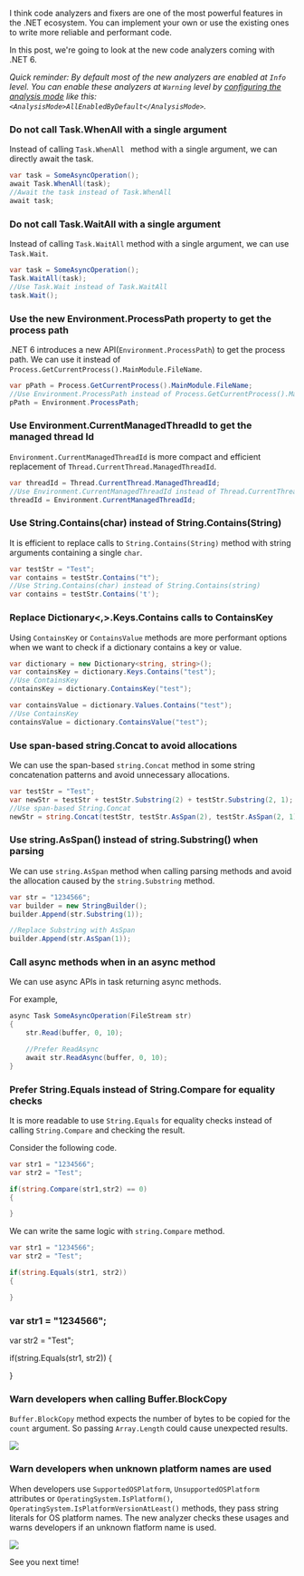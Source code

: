 
I think code analyzers and fixers are one of the most powerful features in the .NET ecosystem. You can implement your own or use the existing ones to write more reliable and performant code.

In this post, we're going to look at the new code analyzers coming with .NET 6.

*Quick reminder: By default most of the new analyzers are enabled at `Info` level. You can enable these analyzers at `Warning` level by <a href="https://docs.microsoft.com/dotnet/fundamentals/code-analysis/overview#enable-additional-rules" target="_blank">configuring the analysis mode</a> like this: `<AnalysisMode>AllEnabledByDefault</AnalysisMode>`.*

### Do not call Task.WhenAll with a single argument
Instead of calling `Task.WhenAll ` method with a single argument, we can directly await the task.

```csharp
var task = SomeAsyncOperation();
await Task.WhenAll(task);
//Await the task instead of Task.WhenAll
await task;
```

### Do not call Task.WaitAll with a single argument
Instead of calling `Task.WaitAll` method with a single argument, we can use `Task.Wait`.

```csharp
var task = SomeAsyncOperation();
Task.WaitAll(task);
//Use Task.Wait instead of Task.WaitAll
task.Wait();
```

### Use the new Environment.ProcessPath property to get the process path

.NET 6 introduces a new API(`Environment.ProcessPath`) to get the process path. We can use it instead of `Process.GetCurrentProcess().MainModule.FileName`. 

```csharp
var pPath = Process.GetCurrentProcess().MainModule.FileName;
//Use Environment.ProcessPath instead of Process.GetCurrentProcess().MainModule.FileName 
pPath = Environment.ProcessPath;
```

### Use Environment.CurrentManagedThreadId to get the managed thread Id

`Environment.CurrentManagedThreadId` is more compact and efficient replacement of `Thread.CurrentThread.ManagedThreadId`. 

```csharp
var threadId = Thread.CurrentThread.ManagedThreadId;
//Use Environment.CurrentManagedThreadId instead of Thread.CurrentThread.ManagedThreadId  
threadId = Environment.CurrentManagedThreadId;
```

### Use String.Contains(char) instead of String.Contains(String)
It is efficient to replace calls to `String.Contains(String)` method with string arguments containing a single `char`.

```csharp
var testStr = "Test";
var contains = testStr.Contains("t");
//Use String.Contains(char) instead of String.Contains(string)
var contains = testStr.Contains('t');
```
### Replace Dictionary<,>.Keys.Contains calls to ContainsKey
Using `ContainsKey` or `ContainsValue` methods are more performant options when we want to check if a dictionary contains a key or value.

```csharp
var dictionary = new Dictionary<string, string>();
var containsKey = dictionary.Keys.Contains("test");
//Use ContainsKey
containsKey = dictionary.ContainsKey("test");

var containsValue = dictionary.Values.Contains("test");
//Use ContainsKey
containsValue = dictionary.ContainsValue("test");
```

### Use span-based string.Concat to avoid allocations

We can use the span-based `string.Concat` method in some string concatenation patterns and avoid unnecessary allocations. 

```csharp
var testStr = "Test";
var newStr = testStr + testStr.Substring(2) + testStr.Substring(2, 1);
//Use span-based String.Concat
newStr = string.Concat(testStr, testStr.AsSpan(2), testStr.AsSpan(2, 1));
```

### Use string.AsSpan() instead of string.Substring() when parsing

We can use `string.AsSpan` method when calling parsing methods and avoid the allocation caused by the `string.Substring` method.

```csharp
var str = "1234566";
var builder = new StringBuilder();
builder.Append(str.Substring(1));

//Replace Substring with AsSpan
builder.Append(str.AsSpan(1));
```

### Call async methods when in an async method
We can use async APIs in task returning async methods. 

For example,
```csharp
async Task SomeAsyncOperation(FileStream str)
{
    str.Read(buffer, 0, 10);

    //Prefer ReadAsync
    await str.ReadAsync(buffer, 0, 10);
}
```
### Prefer String.Equals instead of String.Compare for equality checks

It is more readable to use `String.Equals` for equality checks instead of calling `String.Compare` and checking the result.

Consider the following code.
```csharp
var str1 = "1234566";
var str2 = "Test";

if(string.Compare(str1,str2) == 0)
{

}
```
We can write the same logic with `string.Compare` method.

```csharp
var str1 = "1234566";
var str2 = "Test";

if(string.Equals(str1, str2))
{

}
```

### var str1 = "1234566";
var str2 = "Test";

if(string.Equals(str1, str2))
{

}

### Warn developers when calling Buffer.BlockCopy

`Buffer.BlockCopy` method expects the number of bytes to be copied for the `count` argument. So passing `Array.Length` could cause unexpected results. 

![](https://ilkayblog.blob.core.windows.net/uploads/2021/11/30/block-copy.png)

### Warn developers when unknown platform names are used

When developers use `SupportedOSPlatform`, `UnsupportedOSPlatform` attributes or `OperatingSystem.IsPlatform()`, `OperatingSystem.IsPlatformVersionAtLeast()` methods, they pass string literals for OS platform names. The new analyzer checks these usages and warns developers if an unknown flatform name is used.

![](https://ilkayblog.blob.core.windows.net/uploads/2021/11/30/unknown-OS-platform.png)

See you next time!